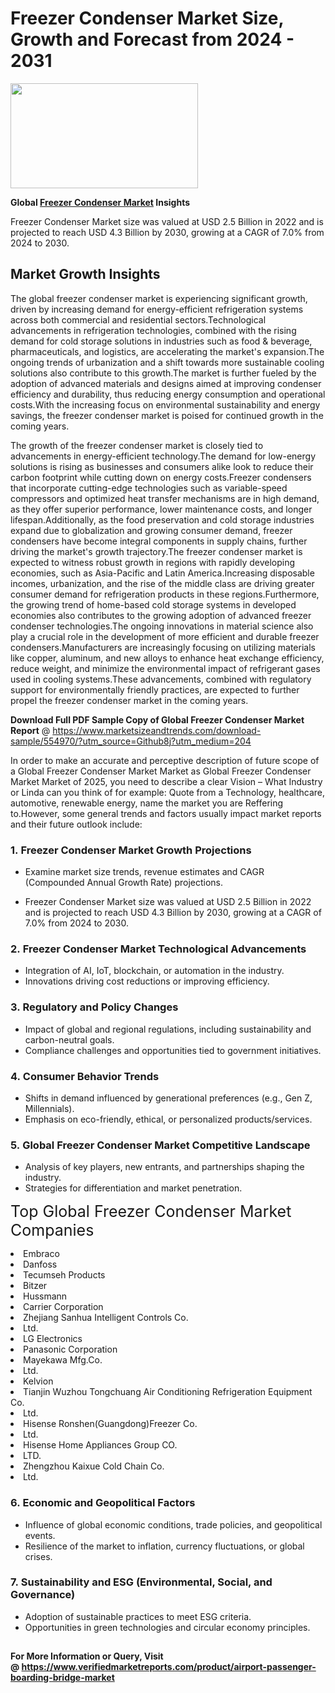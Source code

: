 <H1>Freezer Condenser Market Size, Growth and Forecast from 2024 - 2031</H1><img class="aligncenter size-medium wp-image-584254" src="https://thirdeyenews.in/wp-content/uploads/2024/09/Global-Market-Research-300x168.jpeg" alt="" width="300" height="168" /><p><strong>Global&nbsp;<a href="https://www.marketsizeandtrends.com/download-sample/554970/?utm_source=Github8j?utm_medium=204">Freezer Condenser Market</a> Insights</strong></p><p>Freezer Condenser Market size was valued at USD 2.5 Billion in 2022 and is projected to reach USD 4.3 Billion by 2030, growing at a CAGR of 7.0% from 2024 to 2030.</p><p><h2>Market Growth Insights</h2> <p>The global freezer condenser market is experiencing significant growth, driven by increasing demand for energy-efficient refrigeration systems across both commercial and residential sectors.Technological advancements in refrigeration technologies, combined with the rising demand for cold storage solutions in industries such as food & beverage, pharmaceuticals, and logistics, are accelerating the market's expansion.The ongoing trends of urbanization and a shift towards more sustainable cooling solutions also contribute to this growth.The market is further fueled by the adoption of advanced materials and designs aimed at improving condenser efficiency and durability, thus reducing energy consumption and operational costs.With the increasing focus on environmental sustainability and energy savings, the freezer condenser market is poised for continued growth in the coming years.</p> <p>The growth of the freezer condenser market is closely tied to advancements in energy-efficient technology.The demand for low-energy solutions is rising as businesses and consumers alike look to reduce their carbon footprint while cutting down on energy costs.Freezer condensers that incorporate cutting-edge technologies such as variable-speed compressors and optimized heat transfer mechanisms are in high demand, as they offer superior performance, lower maintenance costs, and longer lifespan.Additionally, as the food preservation and cold storage industries expand due to globalization and growing consumer demand, freezer condensers have become integral components in supply chains, further driving the market's growth trajectory.The freezer condenser market is expected to witness robust growth in regions with rapidly developing economies, such as Asia-Pacific and Latin America.Increasing disposable incomes, urbanization, and the rise of the middle class are driving greater consumer demand for refrigeration products in these regions.Furthermore, the growing trend of home-based cold storage systems in developed economies also contributes to the growing adoption of advanced freezer condenser technologies.The ongoing innovations in material science also play a crucial role in the development of more efficient and durable freezer condensers.Manufacturers are increasingly focusing on utilizing materials like copper, aluminum, and new alloys to enhance heat exchange efficiency, reduce weight, and minimize the environmental impact of refrigerant gases used in cooling systems.These advancements, combined with regulatory support for environmentally friendly practices, are expected to further propel the freezer condenser market in the coming years.<p><span class=""><strong>Download Full PDF Sample Copy of Global Freezer Condenser Market Report</strong> @ <a href="https://www.marketsizeandtrends.com/download-sample/554970/?utm_source=Github8j?utm_medium=204" target="_blank">https://www.marketsizeandtrends.com/download-sample/554970/?utm_source=Github8j?utm_medium=204</a></span></p><p>In order to make an accurate and perceptive description of future scope of a Global&nbsp;Freezer Condenser Market Market as Global&nbsp;Freezer Condenser Market Market of 2025, you need to describe a clear Vision &ndash; What Industry or Linda can you think of for example: Quote from a Technology, healthcare, automotive, renewable energy, name the market you are Reffering to.However, some general trends and factors usually impact market reports and their future outlook include:</p><h3>1.&nbsp;<strong>Freezer Condenser Market Growth Projections</strong></h3><ul><li>Examine market size trends, revenue estimates and CAGR (Compounded Annual Growth Rate) projections.</li><li><p>Freezer Condenser Market size was valued at USD 2.5 Billion in 2022 and is projected to reach USD 4.3 Billion by 2030, growing at a CAGR of 7.0% from 2024 to 2030.</p></li></ul><h3>2.&nbsp;<strong>Freezer Condenser Market Technological Advancements</strong></h3><ul><li>Integration of AI, IoT, blockchain, or automation in the industry.</li><li>Innovations driving cost reductions or improving efficiency.</li></ul><h3>3.&nbsp;<strong>Regulatory and Policy Changes</strong></h3><ul><li>Impact of global and regional regulations, including sustainability and carbon-neutral goals.</li><li>Compliance challenges and opportunities tied to government initiatives.</li></ul><h3>4.&nbsp;<strong>Consumer Behavior Trends</strong></h3><ul><li>Shifts in demand influenced by generational preferences (e.g., Gen Z, Millennials).</li><li>Emphasis on eco-friendly, ethical, or personalized products/services.</li></ul><h3>5.&nbsp;<strong>Global Freezer Condenser Market Competitive Landscape</strong></h3><ul><li>Analysis of key players, new entrants, and partnerships shaping the industry.</li><li>Strategies for differentiation and market penetration.</li></ul><p data-pm-slice="1 1 []"><span style="color: inherit; font-family: inherit; font-size: 25px;">Top Global Freezer Condenser Market Companies</span></p><div class="" data-test-id=""><p><li>Embraco</li><li> Danfoss</li><li> Tecumseh Products</li><li> Bitzer</li><li> Hussmann</li><li> Carrier Corporation</li><li> Zhejiang Sanhua Intelligent Controls Co.</li><li> Ltd.</li><li> LG Electronics</li><li> Panasonic Corporation</li><li> Mayekawa Mfg.Co.</li><li> Ltd.</li><li> Kelvion</li><li> Tianjin Wuzhou Tongchuang Air Conditioning Refrigeration Equipment Co.</li><li> Ltd.</li><li> Hisense Ronshen(Guangdong)Freezer Co.</li><li>Ltd.</li><li> Hisense Home Appliances Group CO.</li><li>LTD.</li><li> Zhengzhou Kaixue Cold Chain Co.</li><li>Ltd.</li></p></div><h3>6.&nbsp;<strong>Economic and Geopolitical Factors</strong></h3><ul><li>Influence of global economic conditions, trade policies, and geopolitical events.</li><li>Resilience of the market to inflation, currency fluctuations, or global crises.</li></ul><h3>7.&nbsp;<strong>Sustainability and ESG (Environmental, Social, and Governance)</strong></h3><ul><li>Adoption of sustainable practices to meet ESG criteria.</li><li>Opportunities in green technologies and circular economy principles.</li></ul><h2><strong style="font-size: 14px;">For More Information or Query, Visit @&nbsp;</strong><a style="background-color: #ffffff; font-size: 14px;" href="https://www.marketsizeandtrends.com/report/freezer-condenser-market/" target="_blank">https://www.verifiedmarketreports.com/product/airport-passenger-boarding-bridge-market</a></h2>